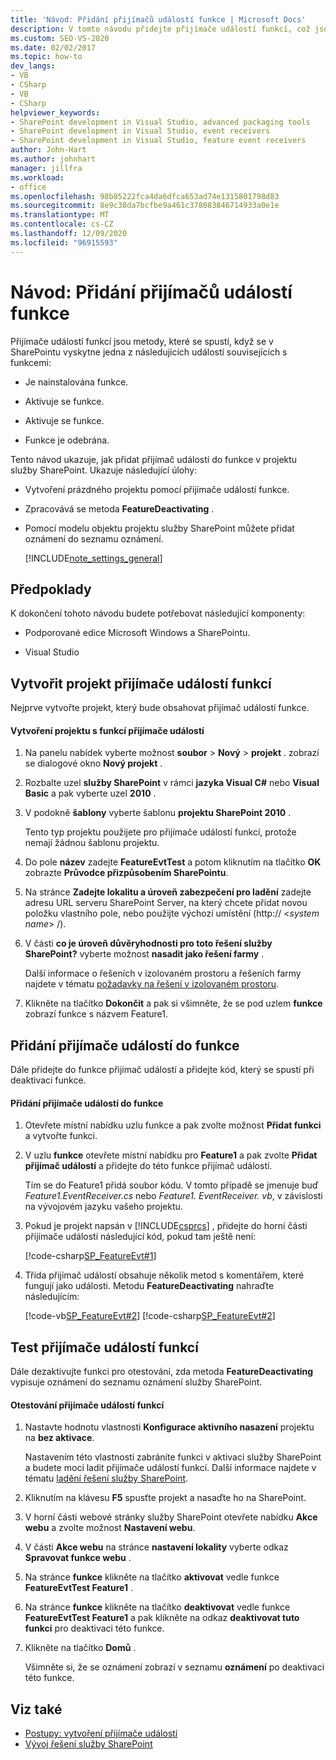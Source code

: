 ```yaml
---
title: 'Návod: Přidání přijímačů událostí funkce | Microsoft Docs'
description: V tomto návodu přidejte přijímače událostí funkcí, což jsou metody, které se spustí, když je nainstalovaná, aktivovaná, deaktivovaná nebo odebraná funkce SharePointu.
ms.custom: SEO-VS-2020
ms.date: 02/02/2017
ms.topic: how-to
dev_langs:
- VB
- CSharp
- VB
- CSharp
helpviewer_keywords:
- SharePoint development in Visual Studio, advanced packaging tools
- SharePoint development in Visual Studio, event receivers
- SharePoint development in Visual Studio, feature event receivers
author: John-Hart
ms.author: johnhart
manager: jillfra
ms.workload:
- office
ms.openlocfilehash: 98b85222fca4da6dfca653ad74e1315801798d83
ms.sourcegitcommit: 8e9c38da7bcfbe9a461c378083846714933a0e1e
ms.translationtype: MT
ms.contentlocale: cs-CZ
ms.lasthandoff: 12/09/2020
ms.locfileid: "96915593"
---
```

# <a name="walkthrough-add-feature-event-receivers"></a>Návod: Přidání přijímačů událostí funkce
Přijímače událostí funkcí jsou metody, které se spustí, když se v SharePointu vyskytne jedna z následujících událostí souvisejících s funkcemi:

- Je nainstalována funkce.

- Aktivuje se funkce.

- Aktivuje se funkce.

- Funkce je odebrána.

Tento návod ukazuje, jak přidat přijímač událostí do funkce v projektu služby SharePoint. Ukazuje následující úlohy:

- Vytvoření prázdného projektu pomocí přijímače událostí funkce.

- Zpracovává se metoda **FeatureDeactivating** .

- Pomocí modelu objektu projektu služby SharePoint můžete přidat oznámení do seznamu oznámení.

  [!INCLUDE[note_settings_general](../sharepoint/includes/note-settings-general-md.md)]

## <a name="prerequisites"></a>Předpoklady
 K dokončení tohoto návodu budete potřebovat následující komponenty:

- Podporované edice Microsoft Windows a SharePointu.

- Visual Studio

## <a name="create-a-feature-event-receiver-project"></a>Vytvořit projekt přijímače událostí funkcí
 Nejprve vytvořte projekt, který bude obsahovat přijímač událostí funkce.

#### <a name="to-create-a-project-with-a-feature-event-receiver"></a>Vytvoření projektu s funkcí přijímače událostí

1. Na panelu nabídek vyberte možnost **soubor**  >  **Nový**  >  **projekt** . zobrazí se dialogové okno **Nový projekt** .

2. Rozbalte uzel **služby SharePoint** v rámci **jazyka Visual C#** nebo **Visual Basic** a pak vyberte uzel **2010** .

3. V podokně **šablony** vyberte šablonu **projektu SharePoint 2010** .

     Tento typ projektu použijete pro přijímače událostí funkcí, protože nemají žádnou šablonu projektu.

4. Do pole **název** zadejte **FeatureEvtTest** a potom kliknutím na tlačítko **OK** zobrazte **Průvodce přizpůsobením SharePointu**.

5. Na stránce **Zadejte lokalitu a úroveň zabezpečení pro ladění** zadejte adresu URL serveru SharePoint Server, na který chcete přidat novou položku vlastního pole, nebo použijte výchozí umístění (http:// \<*system name*> /).

6. V části **co je úroveň důvěryhodnosti pro toto řešení služby SharePoint?** vyberte možnost **nasadit jako řešení farmy** .

     Další informace o řešeních v izolovaném prostoru a řešeních farmy najdete v tématu [požadavky na řešení v izolovaném prostoru](../sharepoint/sandboxed-solution-considerations.md).

7. Klikněte na tlačítko **Dokončit** a pak si všimněte, že se pod uzlem **funkce** zobrazí funkce s názvem Feature1.

## <a name="add-an-event-receiver-to-the-feature"></a>Přidání přijímače událostí do funkce
 Dále přidejte do funkce přijímač událostí a přidejte kód, který se spustí při deaktivaci funkce.

#### <a name="to-add-an-event-receiver-to-the-feature"></a>Přidání přijímače událostí do funkce

1. Otevřete místní nabídku uzlu funkce a pak zvolte možnost **Přidat funkci** a vytvořte funkci.

2. V uzlu **funkce** otevřete místní nabídku pro **Feature1** a pak zvolte **Přidat přijímač událostí** a přidejte do této funkce přijímač událostí.

     Tím se do Feature1 přidá soubor kódu. V tomto případě se jmenuje buď *Feature1.EventReceiver.cs* nebo *Feature1. EventReceiver. vb*, v závislosti na vývojovém jazyku vašeho projektu.

3. Pokud je projekt napsán v [!INCLUDE[csprcs](../sharepoint/includes/csprcs-md.md)] , přidejte do horní části přijímače událostí následující kód, pokud tam ještě není:

     [!code-csharp[SP_FeatureEvt#1](../sharepoint/codesnippet/CSharp/featureevttest2/features/feature1/feature1.eventreceiver.cs#1)]

4. Třída přijímač událostí obsahuje několik metod s komentářem, které fungují jako události. Metodu **FeatureDeactivating** nahraďte následujícím:

     [!code-vb[SP_FeatureEvt#2](../sharepoint/codesnippet/VisualBasic/featureevt2vb/features/feature1/feature1.eventreceiver.vb#2)]
     [!code-csharp[SP_FeatureEvt#2](../sharepoint/codesnippet/CSharp/featureevttest2/features/feature1/feature1.eventreceiver.cs#2)]

## <a name="test-the-feature-event-receiver"></a>Test přijímače událostí funkcí
 Dále dezaktivujte funkci pro otestování, zda metoda **FeatureDeactivating** vypisuje oznámení do seznamu oznámení služby SharePoint.

#### <a name="to-test-the-feature-event-receiver"></a>Otestování přijímače událostí funkcí

1. Nastavte hodnotu vlastnosti **Konfigurace aktivního nasazení** projektu na **bez aktivace**.

     Nastavením této vlastnosti zabráníte funkci v aktivaci služby SharePoint a budete moci ladit přijímače událostí funkcí. Další informace najdete v tématu [ladění řešení služby SharePoint](../sharepoint/debugging-sharepoint-solutions.md).

2. Kliknutím na klávesu **F5** spusťte projekt a nasaďte ho na SharePoint.

3. V horní části webové stránky služby SharePoint otevřete nabídku **Akce webu** a zvolte možnost **Nastavení webu**.

4. V části **Akce webu** na stránce **nastavení lokality** vyberte odkaz **Spravovat funkce webu** .

5. Na stránce **funkce** klikněte na tlačítko **aktivovat** vedle funkce **FeatureEvtTest Feature1** .

6. Na stránce **funkce** klikněte na tlačítko **deaktivovat** vedle funkce **FeatureEvtTest Feature1** a pak klikněte na odkaz **deaktivovat tuto funkci** pro deaktivaci této funkce.

7. Klikněte na tlačítko **Domů** .

     Všimněte si, že se oznámení zobrazí v seznamu **oznámení** po deaktivaci této funkce.

## <a name="see-also"></a>Viz také

- [Postupy: vytvoření přijímače událostí](../sharepoint/how-to-create-an-event-receiver.md)
- [Vývoj řešení služby SharePoint](../sharepoint/developing-sharepoint-solutions.md)